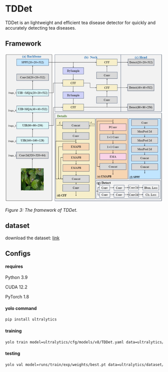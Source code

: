# TDDet

TDDet is an lightweight and efficient tea disease detector for quickly and accurately detecting tea diseases.

## Framework

![](./TDDet.png)

*Figure 3: The framework of TDDet.*

## dataset

download the dataset: [link](https://pan.baidu.com/s/1cACKNPdyohigHbc8gRZ7ng?pwd=4d02) 

## Configs

#### requires

Python 3.9

CUDA 12.2

PyTorch 1.8

#### yolo command

```bash
pip install ultralytics
```

#### training

```bash
yolo train model=ultralytics/cfg/models/v8/TDDet.yaml data=ultralytics/dataset/chayev11/data.yaml device=0 cache=False imgsz=640 epochs=150 batch=16 close_mosaic=10 workers=1 optimizer=SGD patience=30 project=runs/train name=exp
```

#### testing

```bash
yolo val model=runs/train/exp/weights/best.pt data=ultralytics/dataset/chayev11/data.yaml split=test imgsz=640 batch=16 project=runs/val name=exp
```
